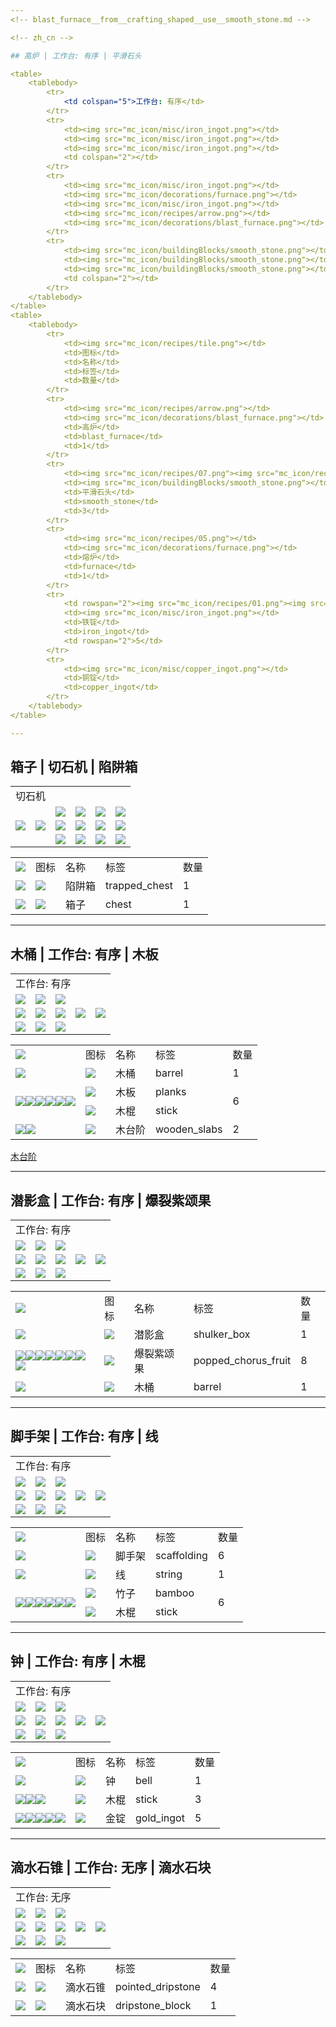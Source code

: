 ```yaml
---
<!-- blast_furnace__from__crafting_shaped__use__smooth_stone.md -->

<!-- zh_cn -->

## 高炉 | 工作台: 有序 | 平滑石头

<table>
	<tablebody>
		<tr>
			<td colspan="5">工作台: 有序</td>
		</tr>
		<tr>
			<td><img src="mc_icon/misc/iron_ingot.png"></td>
			<td><img src="mc_icon/misc/iron_ingot.png"></td>
			<td><img src="mc_icon/misc/iron_ingot.png"></td>
			<td colspan="2"></td>
		</tr>
		<tr>
			<td><img src="mc_icon/misc/iron_ingot.png"></td>
			<td><img src="mc_icon/decorations/furnace.png"></td>
			<td><img src="mc_icon/misc/iron_ingot.png"></td>
			<td><img src="mc_icon/recipes/arrow.png"></td>
			<td><img src="mc_icon/decorations/blast_furnace.png"></td>
		</tr>
		<tr>
			<td><img src="mc_icon/buildingBlocks/smooth_stone.png"></td>
			<td><img src="mc_icon/buildingBlocks/smooth_stone.png"></td>
			<td><img src="mc_icon/buildingBlocks/smooth_stone.png"></td>
			<td colspan="2"></td>
		</tr>
	</tablebody>
</table>
<table>
	<tablebody>
		<tr>
			<td><img src="mc_icon/recipes/tile.png"></td>
			<td>图标</td>
			<td>名称</td>
			<td>标签</td>
			<td>数量</td>
		</tr>
		<tr>
			<td><img src="mc_icon/recipes/arrow.png"></td>
			<td><img src="mc_icon/decorations/blast_furnace.png"></td>
			<td>高炉</td>
			<td>blast_furnace</td>
			<td>1</td>
		</tr>
		<tr>
			<td><img src="mc_icon/recipes/07.png"><img src="mc_icon/recipes/08.png"><img src="mc_icon/recipes/09.png"></td>
			<td><img src="mc_icon/buildingBlocks/smooth_stone.png"></td>
			<td>平滑石头</td>
			<td>smooth_stone</td>
			<td>3</td>
		</tr>
		<tr>
			<td><img src="mc_icon/recipes/05.png"></td>
			<td><img src="mc_icon/decorations/furnace.png"></td>
			<td>熔炉</td>
			<td>furnace</td>
			<td>1</td>
		</tr>
		<tr>
			<td rowspan="2"><img src="mc_icon/recipes/01.png"><img src="mc_icon/recipes/02.png"><img src="mc_icon/recipes/03.png"><img src="mc_icon/recipes/04.png"><img src="mc_icon/recipes/06.png"></td>
			<td><img src="mc_icon/misc/iron_ingot.png"></td>
			<td>铁锭</td>
			<td>iron_ingot</td>
			<td rowspan="2">5</td>
		</tr>
		<tr>
			<td><img src="mc_icon/misc/copper_ingot.png"></td>
			<td>铜锭</td>
			<td>copper_ingot</td>
		</tr>
	</tablebody>
</table>

---
```

<!-- chest__from__stonecutting__use__trapped_chest.md -->

<!-- zh_cn -->

## 箱子 | 切石机 | 陷阱箱

<table>
	<tablebody>
		<tr>
			<td colspan="6">切石机</td>
		</tr>
		<tr>
			<td colspan="2"></td>
			<td><img src="mc_icon/decorations/chest.png"></td>
			<td><img src="mc_icon/recipes/empty.png"></td>
			<td><img src="mc_icon/recipes/empty.png"></td>
			<td><img src="mc_icon/recipes/empty.png"></td>
		</tr>
		<tr>
			<td><img src="mc_icon/redstone/trapped_chest.png"></td>
			<td><img src="mc_icon/recipes/arrow.png"></td>
			<td><img src="mc_icon/recipes/empty.png"></td>
			<td><img src="mc_icon/recipes/empty.png"></td>
			<td><img src="mc_icon/recipes/empty.png"></td>
			<td><img src="mc_icon/recipes/empty.png"></td>
		</tr>
		<tr>
			<td colspan="2"></td>
			<td><img src="mc_icon/recipes/empty.png"></td>
			<td><img src="mc_icon/recipes/empty.png"></td>
			<td><img src="mc_icon/recipes/empty.png"></td>
			<td><img src="mc_icon/recipes/empty.png"></td>
		</tr>
	</tablebody>
</table>
<table>
	<tablebody>
		<tr>
			<td><img src="mc_icon/recipes/tile.png"></td>
			<td>图标</td>
			<td>名称</td>
			<td>标签</td>
			<td>数量</td>
		</tr>
		<tr>
			<td><img src="mc_icon/recipes/single.png"></td>
			<td><img src="mc_icon/redstone/trapped_chest.png"></td>
			<td>陷阱箱</td>
			<td>trapped_chest</td>
			<td>1</td>
		</tr>
		<tr>
			<td><img src="mc_icon/recipes/arrow.png"></td>
			<td><img src="mc_icon/decorations/chest.png"></td>
			<td>箱子</td>
			<td>chest</td>
			<td>1</td>
		</tr>
	</tablebody>
</table>

---
<!-- barrel__from__crafting_shaped__use__tag_planks.md -->

<!-- zh_cn -->

## 木桶 | 工作台: 有序 | 木板

<table>
	<tablebody>
		<tr>
			<td colspan="5">工作台: 有序</td>
		</tr>
		<tr>
			<td><img src="mc_icon/buildingBlocks/planks/oak_planks.png"></td>
			<td><img src="mc_icon/buildingBlocks/slab/oak_slab.png"></td>
			<td><img src="mc_icon/buildingBlocks/planks/oak_planks.png"></td>
			<td colspan="2"></td>
		</tr>
		<tr>
			<td><img src="mc_icon/buildingBlocks/planks/oak_planks.png"></td>
			<td><img src="mc_icon/recipes/empty.png"></td>
			<td><img src="mc_icon/buildingBlocks/planks/oak_planks.png"></td>
			<td><img src="mc_icon/recipes/arrow.png"></td>
			<td><img src="mc_icon/decorations/barrel.png"></td>
		</tr>
		<tr>
			<td><img src="mc_icon/buildingBlocks/planks/oak_planks.png"></td>
			<td><img src="mc_icon/buildingBlocks/slab/oak_slab.png"></td>
			<td><img src="mc_icon/buildingBlocks/planks/oak_planks.png"></td>
			<td colspan="2"></td>
		</tr>
	</tablebody>
</table>
<table>
	<tablebody>
		<tr>
			<td><img src="mc_icon/recipes/tile.png"></td>
			<td>图标</td>
			<td>名称</td>
			<td>标签</td>
			<td>数量</td>
		</tr>
		<tr>
			<td><img src="mc_icon/recipes/arrow.png"></td>
			<td><img src="mc_icon/decorations/barrel.png"></td>
			<td>木桶</td>
			<td>barrel</td>
			<td>1</td>
		</tr>
		<tr>
			<td rowspan="2"><img src="mc_icon/recipes/01.png"><img src="mc_icon/recipes/03.png"><img src="mc_icon/recipes/04.png"><img src="mc_icon/recipes/06.png"><img src="mc_icon/recipes/07.png"><img src="mc_icon/recipes/09.png"></td>
			<td><img src="mc_icon/buildingBlocks/planks/oak_planks.png"></td>
			<td><a>木板</a></td>
			<td><a>planks</a></td>
			<td rowspan="2">6</td>
		</tr>
		<tr>
			<td><img src="mc_icon/misc/stick.png"></td>
			<td>木棍</td>
			<td>stick</td>
		</tr>
		<tr>
			<td><img src="mc_icon/recipes/02.png"><img src="mc_icon/recipes/08.png"></td>
			<td><img src="mc_icon/buildingBlocks/slab/oak_slab.png"></td>
			<td><a>木台阶</a></td>
			<td><a>wooden_slabs</a></td>
			<td>2</td>
		</tr>
	</tablebody>
</table>



[木台阶](../../../zh_cn/tags/tag__wooden_slabs.md)

---
<!-- shulker_box__from__crafting_shaped__use__popped_chorus_fruit.md -->

<!-- zh_cn -->

## 潜影盒 | 工作台: 有序 | 爆裂紫颂果

<table>
	<tablebody>
		<tr>
			<td colspan="5">工作台: 有序</td>
		</tr>
		<tr>
			<td><img src="mc_icon/misc/popped_chorus_fruit.png"></td>
			<td><img src="mc_icon/misc/popped_chorus_fruit.png"></td>
			<td><img src="mc_icon/misc/popped_chorus_fruit.png"></td>
			<td colspan="2"></td>
		</tr>
		<tr>
			<td><img src="mc_icon/misc/popped_chorus_fruit.png"></td>
			<td><img src="mc_icon/decorations/barrel.png"></td>
			<td><img src="mc_icon/misc/popped_chorus_fruit.png"></td>
			<td><img src="mc_icon/recipes/arrow.png"></td>
			<td><img src="mc_icon/decorations/shulker_box/shulker_box.png"></td>
		</tr>
		<tr>
			<td><img src="mc_icon/misc/popped_chorus_fruit.png"></td>
			<td><img src="mc_icon/misc/popped_chorus_fruit.png"></td>
			<td><img src="mc_icon/misc/popped_chorus_fruit.png"></td>
			<td colspan="2"></td>
		</tr>
	</tablebody>
</table>
<table>
	<tablebody>
		<tr>
			<td><img src="mc_icon/recipes/tile.png"></td>
			<td>图标</td>
			<td>名称</td>
			<td>标签</td>
			<td>数量</td>
		</tr>
		<tr>
			<td><img src="mc_icon/recipes/arrow.png"></td>
			<td><img src="mc_icon/decorations/shulker_box/shulker_box.png"></td>
			<td>潜影盒</td>
			<td>shulker_box</td>
			<td>1</td>
		</tr>
		<tr>
			<td><img src="mc_icon/recipes/01.png"><img src="mc_icon/recipes/02.png"><img src="mc_icon/recipes/03.png"><img src="mc_icon/recipes/04.png"><img src="mc_icon/recipes/06.png"><img src="mc_icon/recipes/07.png"><img src="mc_icon/recipes/08.png"><img src="mc_icon/recipes/09.png"></td>
			<td><img src="mc_icon/misc/popped_chorus_fruit.png"></td>
			<td>爆裂紫颂果</td>
			<td>popped_chorus_fruit</td>
			<td>8</td>
		</tr>
		<tr>
			<td><img src="mc_icon/recipes/05.png"></td>
			<td><img src="mc_icon/decorations/barrel.png"></td>
			<td>木桶</td>
			<td>barrel</td>
			<td>1</td>
		</tr>
	</tablebody>
</table>

---
<!-- scaffolding__from__crafting_shaped__use__string.md -->

<!-- zh_cn -->

## 脚手架 | 工作台: 有序 | 线

<table>
	<tablebody>
		<tr>
			<td colspan="5">工作台: 有序</td>
		</tr>
		<tr>
			<td><img src="mc_icon/decorations/bamboo.png"></td>
			<td><img src="mc_icon/misc/string.png"></td>
			<td><img src="mc_icon/decorations/bamboo.png"></td>
			<td colspan="2"></td>
		</tr>
		<tr>
			<td><img src="mc_icon/decorations/bamboo.png"></td>
			<td><img src="mc_icon/recipes/empty.png"></td>
			<td><img src="mc_icon/decorations/bamboo.png"></td>
			<td><img src="mc_icon/recipes/arrow.png"></td>
			<td><img src="mc_icon/decorations/scaffolding.png"></td>
		</tr>
		<tr>
			<td><img src="mc_icon/decorations/bamboo.png"></td>
			<td><img src="mc_icon/recipes/empty.png"></td>
			<td><img src="mc_icon/decorations/bamboo.png"></td>
			<td colspan="2"></td>
		</tr>
	</tablebody>
</table>
<table>
	<tablebody>
		<tr>
			<td><img src="mc_icon/recipes/tile.png"></td>
			<td>图标</td>
			<td>名称</td>
			<td>标签</td>
			<td>数量</td>
		</tr>
		<tr>
			<td><img src="mc_icon/recipes/arrow.png"></td>
			<td><img src="mc_icon/decorations/scaffolding.png"></td>
			<td>脚手架</td>
			<td>scaffolding</td>
			<td>6</td>
		</tr>
		<tr>
			<td><img src="mc_icon/recipes/02.png"></td>
			<td><img src="mc_icon/misc/string.png"></td>
			<td>线</td>
			<td>string</td>
			<td>1</td>
		</tr>
		<tr>
			<td rowspan="2"><img src="mc_icon/recipes/01.png"><img src="mc_icon/recipes/03.png"><img src="mc_icon/recipes/04.png"><img src="mc_icon/recipes/06.png"><img src="mc_icon/recipes/07.png"><img src="mc_icon/recipes/09.png"></td>
			<td><img src="mc_icon/decorations/bamboo.png"></td>
			<td>竹子</td>
			<td>bamboo</td>
			<td rowspan="2">6</td>
		</tr>
		<tr>
			<td><img src="mc_icon/misc/stick.png"></td>
			<td>木棍</td>
			<td>stick</td>
		</tr>
	</tablebody>
</table>

---
<!-- bell__from__crafting_shaped__use__stick.md -->

<!-- zh_cn -->

## 钟 | 工作台: 有序 | 木棍

<table>
	<tablebody>
		<tr>
			<td colspan="5">工作台: 有序</td>
		</tr>
		<tr>
			<td><img src="mc_icon/misc/stick.png"></td>
			<td><img src="mc_icon/misc/stick.png"></td>
			<td><img src="mc_icon/misc/stick.png"></td>
			<td colspan="2"></td>
		</tr>
		<tr>
			<td><img src="mc_icon/misc/gold_ingot.png"></td>
			<td><img src="mc_icon/misc/gold_ingot.png"></td>
			<td><img src="mc_icon/misc/gold_ingot.png"></td>
			<td><img src="mc_icon/recipes/arrow.png"></td>
			<td><img src="mc_icon/decorations/bell.png"></td>
		</tr>
		<tr>
			<td><img src="mc_icon/misc/gold_ingot.png"></td>
			<td><img src="mc_icon/recipes/empty.png"></td>
			<td><img src="mc_icon/misc/gold_ingot.png"></td>
			<td colspan="2"></td>
		</tr>
	</tablebody>
</table>
<table>
	<tablebody>
		<tr>
			<td><img src="mc_icon/recipes/tile.png"></td>
			<td>图标</td>
			<td>名称</td>
			<td>标签</td>
			<td>数量</td>
		</tr>
		<tr>
			<td><img src="mc_icon/recipes/arrow.png"></td>
			<td><img src="mc_icon/decorations/bell.png"></td>
			<td>钟</td>
			<td>bell</td>
			<td>1</td>
		</tr>
		<tr>
			<td><img src="mc_icon/recipes/01.png"><img src="mc_icon/recipes/02.png"><img src="mc_icon/recipes/03.png"></td>
			<td><img src="mc_icon/misc/stick.png"></td>
			<td>木棍</td>
			<td>stick</td>
			<td>3</td>
		</tr>
		<tr>
			<td><img src="mc_icon/recipes/04.png"><img src="mc_icon/recipes/05.png"><img src="mc_icon/recipes/06.png"><img src="mc_icon/recipes/07.png"><img src="mc_icon/recipes/09.png"></td>
			<td><img src="mc_icon/misc/gold_ingot.png"></td>
			<td>金锭</td>
			<td>gold_ingot</td>
			<td>5</td>
		</tr>
	</tablebody>
</table>

---
<!-- pointed_dripstone__from__crafting_shapeless__use__dripstone_block.md -->

<!-- zh_cn -->

## 滴水石锥 | 工作台: 无序 | 滴水石块

<table>
	<tablebody>
		<tr>
			<td colspan="5">工作台: 无序</td>
		</tr>
		<tr>
			<td><img src="mc_icon/buildingBlocks/dripstone_block.png"></td>
			<td><img src="mc_icon/recipes/empty.png"></td>
			<td><img src="mc_icon/recipes/empty.png"></td>
			<td colspan="2"></td>
		</tr>
		<tr>
			<td><img src="mc_icon/recipes/empty.png"></td>
			<td><img src="mc_icon/recipes/empty.png"></td>
			<td><img src="mc_icon/recipes/empty.png"></td>
			<td><img src="mc_icon/recipes/arrow.png"></td>
			<td><img src="mc_icon/decorations/pointed_dripstone.png"></td>
		</tr>
		<tr>
			<td><img src="mc_icon/recipes/empty.png"></td>
			<td><img src="mc_icon/recipes/empty.png"></td>
			<td><img src="mc_icon/recipes/empty.png"></td>
			<td colspan="2"></td>
		</tr>
	</tablebody>
</table>
<table>
	<tablebody>
		<tr>
			<td><img src="mc_icon/recipes/tile.png"></td>
			<td>图标</td>
			<td>名称</td>
			<td>标签</td>
			<td>数量</td>
		</tr>
		<tr>
			<td><img src="mc_icon/recipes/arrow.png"></td>
			<td><img src="mc_icon/decorations/pointed_dripstone.png"></td>
			<td>滴水石锥</td>
			<td>pointed_dripstone</td>
			<td>4</td>
		</tr>
		<tr>
			<td><img src="mc_icon/recipes/01.png"></td>
			<td><img src="mc_icon/buildingBlocks/dripstone_block.png"></td>
			<td>滴水石块</td>
			<td>dripstone_block</td>
			<td>1</td>
		</tr>
	</tablebody>
</table>

